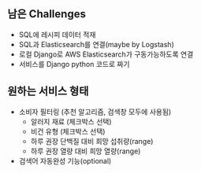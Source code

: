 ## 남은 Challenges
- SQL에 레시피 데이터 적재
- SQL과 Elasticsearch를 연결(maybe by Logstash)
- 로컬 Django로 AWS Elasticsearch가 구동가능하도록 연결
- 서비스를 Django python 코드로 짜기


## 원하는 서비스 형태
- 소비자 필터링 (추천 알고리즘, 검색창 모두에 사용됨)
	- 알러지 재료 (체크박스 선택) 
	- 비건 유형 (체크박스 선택)
	- 하루 권장 단백질 대비 희망 섭취량(range)
	- 하루 권장 열량 대비 희망 열량(range)
- 검색어 자동완성 기능(optional)